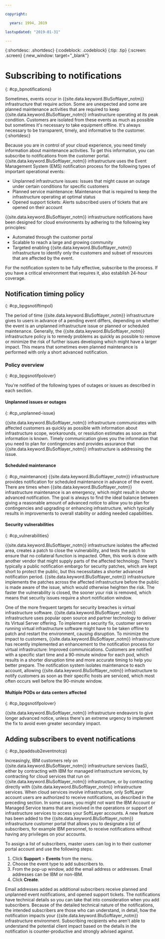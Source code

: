 ```yaml
---

copyright:

  years: 1994, 2019

lastupdated: "2019-01-31"

---
```


{:shortdesc: .shortdesc}
{:codeblock: .codeblock}
{:tip: .tip}
{:screen: .screen}
{:new_window: target="_blank"}


# Subscribing to notifications
{: #cp_bpnotifications}

Sometimes, events occur in {{site.data.keyword.BluSoftlayer_notm}} infrastructure that require action. Some are unexpected and some are planned maintenance activities that are required to keep {{site.data.keyword.BluSoftlayer_notm}} infrastructure operating at its peak condition. Customers are isolated from these events as much as possible but sometimes it's necessary to take equipment offline. It's always necessary to be transparent, timely, and informative to the customer.
{:shortdesc}

Because you are in control of your cloud experience, you need timely information about maintenance activities. To get this information, you can subscribe to notifications from the customer portal. {{site.data.keyword.BluSoftlayer_notm}} infrastructure uses the Event Management System (EMS) notification process for the following types of important operational events:
* Unplanned infrastructure issues: Issues that might cause an outage under certain conditions for specific customers
* Planned service maintenance: Maintenance that is required to keep the infrastructure operating at optimal status
* Opened support tickets: Alerts subscribed users of tickets that are opened on their account

{{site.data.keyword.BluSoftlayer_notm}} infrastructure notifications have been designed for cloud environments by adhering to the following key principles:
* Automated through the customer portal
* Scalable to reach a large and growing community
* Targeted enabling {{site.data.keyword.BluSoftlayer_notm}} infrastructure to identify only the customers and subset of resources that are affected by the event.

For the notification system to be fully effective, subscribe to the process. If you have a critical environment that requires it, also establish 24-hour coverage.


## Notification timing policy
{: #cp_bpgsnotiftimpol}

The period of time {{site.data.keyword.BluSoftlayer_notm}} infrastructure gives to users in advance of a pending event differs, depending on whether the event is an unplanned infrastructure issue or planned or scheduled maintenance. Generally, the {{site.data.keyword.BluSoftlayer_notm}} infrastructure policy is to remedy problems as quickly as possible to remove or minimize the risk of further issues developing which might have a larger impact. This means that sometimes even planned maintenance is performed with only a short advanced notification.

### Policy overview
{: #cp_bpgsnotifpolover}

You're notified of the following types of outages or issues as described in each section.

#### Unplanned issues or outages
{: #cp_unplanned-issue}

{{site.data.keyword.BluSoftlayer_notm}} infrastructure communicates with affected customers as quickly as possible with information about infrastructure scope, workarounds, or resolution estimates as soon as that information is known. Timely communication gives you the information that you need to plan for contingencies and provides assurance that {{site.data.keyword.BluSoftlayer_notm}} infrastructure is addressing the issue.

#### Scheduled maintenance
{: #cp_maintenance}
{{site.data.keyword.BluSoftlayer_notm}} infrastructure provides notification for scheduled maintenance in advance of the event. There are times when {{site.data.keyword.BluSoftlayer_notm}} infrastructure maintenance is an emergency, which might result in shorter advanced notification. The goal is always to find the ideal balance between giving a reasonable amount of advanced notice to allow you to plan for contingencies and upgrading or enhancing infrastructure, which typically results in improvements to overall stability or adding needed capabilities.

#### Security vulnerabilities
{: #cp_vulnerabilities}

{{site.data.keyword.BluSoftlayer_notm}} infrastructure isolates the affected area, creates a patch to close the vulnerability, and tests the patch to ensure that no collateral function is impacted. Often, this work is done with another vendor that might supply parts of the affected technology. There's typically a public notification embargo for security patches, which are kept short to protect the public, but this necessitates a shorter advanced notification period. {{site.data.keyword.BluSoftlayer_notm}} infrastructure implements the patches across the affected infrastructure before the public is made aware of the issue, which would otherwise heighten the risk. The faster the vulnerability is closed, the sooner your risk is removed, which means that security issues require a short notification window.

One of the more frequent targets for security breaches is virtual infrastructure software. {{site.data.keyword.BluSoftlayer_notm}} infrastructure uses popular open source and partner technology to deliver its Virtual Server offering. To implement a security fix, customer servers running virtual infrastructure software might have to be taken offline to patch and restart the environment, causing disruption. To minimize the impact to customers, {{site.data.keyword.BluSoftlayer_notm}} infrastructure has recently implemented an enhancement to the notification process for virtual infrastructure: Improved communications. Customers are notified with a specific start time and a 90-minute window for each pod, which results in a shorter disruption time and more accurate timing to help you better prepare. The notification system isolates maintenance to each account, allowing {{site.data.keyword.BluSoftlayer_notm}} infrastructure to notify customers as soon as their specific hosts are serviced, which most often occurs well before the 90-minute window.

#### Multiple PODs or data centers affected
{: #cp_bpgsnotifpolover}

{{site.data.keyword.BluSoftlayer_notm}} infrastructure endeavors to give longer advanced notice, unless there's an extreme urgency to implement the fix to avoid even greater secondary impact.


## Adding subscribers to event notifications
{: #cp_bpaddsub2eventnotcp}

Increasingly, IBM customers rely on {{site.data.keyword.BluSoftlayer_notm}} infrastructure services (IaaS), either by contracting with IBM for managed infrastructure services, by contracting for cloud services that run on {{site.data.keyword.BluSoftlayer_notm}} infrastructure, or by contracting directly with {{site.data.keyword.BluSoftlayer_notm}} infrastructure services. When cloud services involve infrastructure, only SoftLayer account users are authorized to receive notifications, as described in the preceding section. In some cases, you might not want the IBM Account or Managed Service teams that are involved in the operations or support of infrastructure services to access your SoftLayer accounts. A new feature has been added to the {{site.data.keyword.BluSoftlayer_notm}} infrastructure customer portal that allows you to designate a list of subscribers, for example IBM personnel, to receive notifications without having any privileges on your accounts.

To assign a list of subscribers, master users can log in to their customer portal account and use the following steps:
1. Click **Support** > **Events** from the menu.
2. Choose the event type to add subscribers to.
2. From the pop-up window, add the email address or addresses. Email addresses can be IBM or non-IBM.
3. Click **Create**.

Email addresses added as additional subscribers receive planned and unplanned event notifications, and opened support tickets. The notifications have technical details so you can take that into consideration when you add subscribers. Because of the detailed technical nature of the notifications, the intended subscribers are those who can understand, in detail, how the notification impacts your {{site.data.keyword.BluSoftlayer_notm}} infrastructure environment. Subscribing recipients who aren't able to understand the potential client impact based on the details in the notification is counter-productive and strongly advised against.
